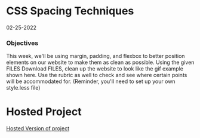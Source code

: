 # CSS Spacing Techniques
02-25-2022
 ### Objectives
 This week, we'll be using margin, padding, and flexbox to better position elements on our website to make them as clean as possible.
Using the given FILES  Download FILES, clean up the website to look like the gif example shown here. Use the rubric as well to check and see where certain points will be accommodated for. (Reminder, you'll need to set up your own style.less file)

# Hosted Project
[Hosted Version of project](https://jasmint01.github.io/CSS-Preprocessors/)
